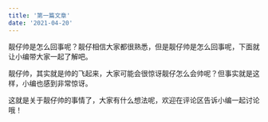 ```yaml
---
title: '第一篇文章'
date: '2021-04-20'
---
```

靓仔帅是怎么回事呢？靓仔相信大家都很熟悉，但是靓仔帅是怎么回事呢，下面就让小编带大家一起了解吧。

靓仔帅，其实就是帅的飞起来，大家可能会很惊讶靓仔怎么会帅呢？但事实就是这样，小编也感到非常惊讶。

这就是关于靓仔帅的事情了，大家有什么想法呢，欢迎在评论区告诉小编一起讨论哦！
